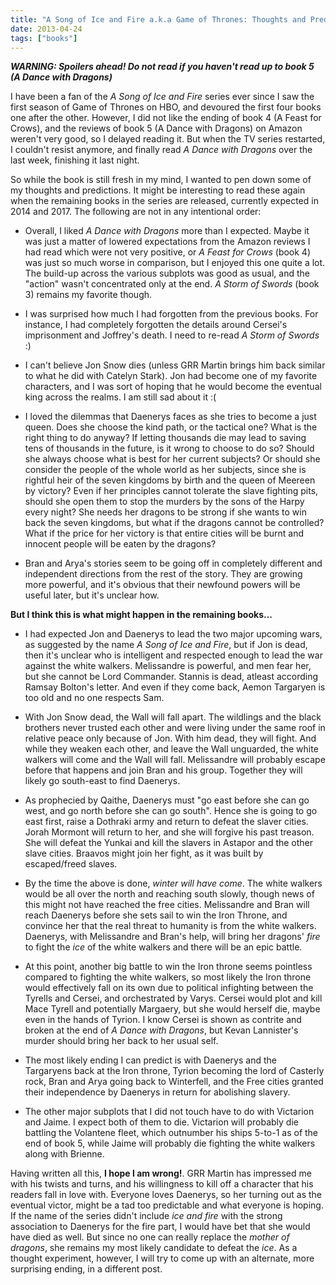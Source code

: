 ```yaml
---
title: "A Song of Ice and Fire a.k.a Game of Thrones: Thoughts and Predictions"
date: 2013-04-24
tags: ["books"]
---
```


_**WARNING: Spoilers ahead! Do not read if you haven't read up to book 5 (A Dance with Dragons)**_

I have been a fan of the _A Song of Ice and Fire_ series ever since I saw the first season of Game of Thrones on HBO, and devoured the first four books one after the other. However, I did not like the ending of book 4 (A Feast for Crows), and the reviews of book 5 (A Dance with Dragons) on Amazon weren't very good, so I delayed reading it. But when the TV series restarted, I couldn't resist anymore, and finally read _A Dance with Dragons_ over the last week, finishing it last night. 

So while the book is still fresh in my mind, I wanted to pen down some of my thoughts and predictions. It might be interesting to read these again when the remaining books in the series are released, currently expected in 2014 and 2017. The following are not in any intentional order:

* Overall, I liked _A Dance with Dragons_ more than I expected. Maybe it was just a matter of lowered expectations from the Amazon reviews I had read which were not very positive, or _A Feast for Crows_ (book 4) was just so much worse in comparison, but I enjoyed this one quite a lot. The build-up across the various subplots was good as usual, and the "action" wasn't concentrated only at the end. _A Storm of Swords_ (book 3) remains my favorite though.

* I was surprised how much I had forgotten from the previous books. For instance, I had completely forgotten the details around Cersei's imprisonment and Joffrey's death. I need to re-read _A Storm of Swords_ :)

* I can't believe Jon Snow dies (unless GRR Martin brings him back similar to what he did with Catelyn Stark). Jon had become one of my favorite characters, and I was sort of hoping that he would become the eventual king across the realms. I am still sad about it :(

* I loved the dilemmas that Daenerys faces as she tries to become a just queen. Does she choose the kind path, or the tactical one? What is the right thing to do anyway? If letting thousands die may lead to saving tens of thousands in the future, is it wrong to choose to do so? Should she always choose what is best for her current subjects? Or should she consider the people of the whole world as her subjects, since she is rightful heir of the seven kingdoms by birth and the queen of Meereen by victory? Even if her principles cannot tolerate the slave fighting pits, should she open them to stop the murders by the sons of the Harpy every night? She needs her dragons to be strong if she wants to win back the seven kingdoms, but what if the dragons cannot be controlled? What if the price for her victory is that entire cities will be burnt and innocent people will be eaten by the dragons?

* Bran and Arya's stories seem to be going off in completely different and independent directions from the rest of the story. They are growing more powerful, and it's obvious that their newfound powers will be useful later, but it's unclear how.

__But I think this is what might happen in the remaining books...__

* I had expected Jon and Daenerys to lead the two major upcoming wars, as suggested by the name _A Song of Ice and Fire_, but if Jon is dead, then it's unclear who is intelligent and respected enough to lead the war against the white walkers. Melissandre is powerful, and men fear her, but she cannot be Lord Commander. Stannis is dead, atleast according Ramsay Bolton's letter. And even if they come back, Aemon Targaryen is too old and no one respects Sam.

* With Jon Snow dead, the Wall will fall apart. The wildlings and the black brothers never trusted each other and were living under the same roof in relative peace only because of Jon. With him dead, they will fight. And while they weaken each other, and leave the Wall unguarded, the white walkers will come and the Wall will fall. Melissandre will probably escape before that happens and join Bran and his group. Together they will likely go south-east to find Daenerys.

* As prophecied by Qaithe, Daenerys must "go east before she can go west, and go north before she can go south". Hence she is going to go east first, raise a Dothraki army and return to defeat the slaver cities. Jorah Mormont will return to her, and she will forgive his past treason. She will defeat the Yunkai and kill the slavers in Astapor and the other slave cities. Braavos might join her fight, as it was built by escaped/freed slaves.

* By the time the above is done, _winter will have come_. The white walkers would be all over the north and reaching south slowly, though news of this might not have reached the free cities. Melissandre and Bran will reach Daenerys before she sets sail to win the Iron Throne, and convince her that the real threat to humanity is from the white walkers. Daenerys, with Melissandre and Bran's help, will bring her dragons' _fire_ to fight the _ice_ of the white walkers and there will be an epic battle.

* At this point, another big battle to win the Iron throne seems pointless compared to fighting the white walkers, so most likely the Iron throne would effectively fall on its own due to political infighting between the Tyrells and Cersei, and orchestrated by Varys. Cersei would plot and kill Mace Tyrell and potentially Margaery, but she would herself die, maybe even in the hands of Tyrion. I know Cersei is shown as contrite and broken at the end of _A Dance with Dragons_, but Kevan Lannister's murder should bring her back to her usual self.

* The most likely ending I can predict is with Daenerys and the Targaryens back at the Iron throne, Tyrion becoming the lord of Casterly rock, Bran and Arya going back to Winterfell, and the Free cities granted their independence by Daenerys in return for abolishing slavery.

* The other major subplots that I did not touch have to do with Victarion and Jaime. I expect both of them to die. Victarion will probably die battling the Volantene fleet, which outnumber his ships 5-to-1 as of the end of book 5, while Jaime will probably die fighting the white walkers along with Brienne.

Having written all this, __I hope I am wrong!__. GRR Martin has impressed me with his twists and turns, and his willingness to kill off a character that his readers fall in love with. Everyone loves Daenerys, so her turning out as the eventual victor, might be a tad too predictable and what everyone is hoping. If the name of the series didn't include _ice and fire_ with the strong association to Daenerys for the fire part, I would have bet that she would have died as well. But since no one can really replace the _mother of dragons_, she remains my most likely candidate to defeat the _ice_. As a thought experiment, however, I will try to come up with an alternate, more surprising ending, in a different post.

